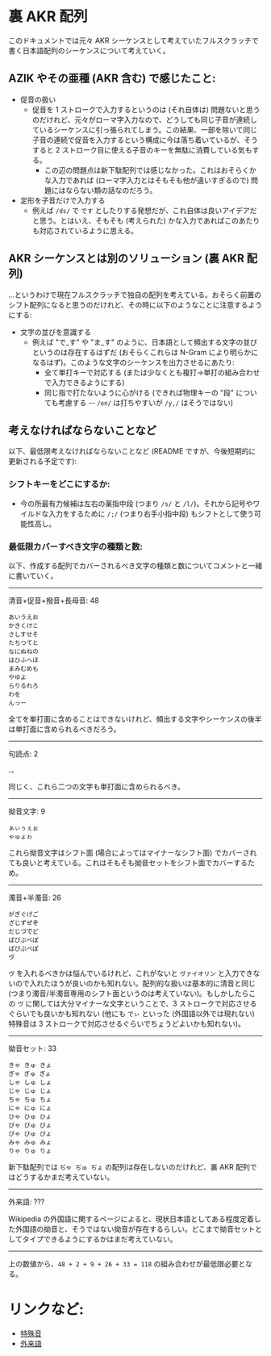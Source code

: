 # 裏 AKR 配列

このドキュメントでは元々 AKR シーケンスとして考えていたフルスクラッチで書く日本語配列のシーケンスについて考えていく。

## AZIK やその亜種 (AKR 含む) で感じたこと:

* 促音の扱い
    * 促音を 1 ストロークで入力するというのは (それ自体は) 問題ないと思うのだけれど、元々がローマ字入力なので、どうしても同じ子音が連続しているシーケンスに引っ張られてしまう。この結果、一部を除いて同じ子音の連続で促音を入力するという構成に今は落ち着いているが、そうすると 2 ストローク目に使える子音のキーを無駄に消費している気もする。
        * この辺の問題点は新下駄配列では感じなかった。これはおそらくかな入力であれば (ローマ字入力とはそもそも他が違いすぎるので) 問題にはならない類の話なのだろう。
* 定形を子音だけで入力する
    * 例えば `/ds/` で `です` としたりする発想だが、これ自体は良いアイデアだと思う。とはいえ、そもそも (考えられた) かな入力であればこのあたりも対応されているように思える。

## AKR シーケンスとは別のソリューション (裏 AKR 配列)

…というわけで現在フルスクラッチで独自の配列を考えている。おそらく前置のシフト配列になると思うのだけれど、その時に以下のようなことに注意するようにする: 

* 文字の並びを意識する
    * 例えば "で_す" や "ま_す" のように、日本語として頻出する文字の並びというのは存在するはずだ (おそらくこれらは N-Gram により明らかになるはず)。このような文字のシーケンスを出力させるにあたり:
        * 全て単打キーで対応する (または少なくとも複打→単打の組み合わせで入力できるようにする)
        * 同じ指で打たないように心がける (できれば物理キーの "段" についても考慮する -- `/on/` は打ちやすいが `/y,/` はそうではない)

## 考えなければならないことなど

以下、最低限考えなければならないことなど (README ですが、今後短期的に更新される予定です):

### シフトキーをどこにするか:
* 今の所最有力候補は左右の薬指中段 (つまり `/s/` と `/l/`)。それから記号やワイルドな入力をするために `/;/` (つまり右手小指中段) もシフトとして使う可能性高し。

### 最低限カバーすべき文字の種類と数:

以下、作成する配列でカバーされるべき文字の種類と数についてコメントと一緒に書いていく。

----
清音+促音+撥音+長母音: 48
```
あいうえお
かきくけこ
さしすせそ
たちつてと
なにぬねの
はひふへほ
まみむめも
やゆよ
らりるれろ
わを
んっー
```

全てを単打面に含めることはできないけれど、頻出する文字やシーケンスの後半は単打面に含められるべきだろう。

----
句読点: 2
```
、。
```

同じく、これら二つの文字も単打面に含められるべき。

----
拗音文字: 9
```
ぁぃぅぇぉ
ゃゅょゎ
```

これら拗音文字はシフト面 (場合によってはマイナーなシフト面) でカバーされても良いと考えている。これはそもそも拗音セットをシフト面でカバーするため。

----
濁音+半濁音: 26
```
がぎぐげご
ざじずぜぞ
だじづでど
ばびぶべぼ
ぱぴぷぺぽ
ヴ
```

`ヴ` を入れるべきかは悩んでいるけれど、これがないと `ヴァイオリン` と入力できないので入れたほうが良いのかも知れない。配列的な扱いは基本的に清音と同じ (つまり濁音/半濁音専用のシフト面というのは考えていない)。もしかしたらこの `ヴ` に関しては大分マイナーな文字ということで、3 ストロークで対応させるぐらいでも良いかも知れない (他にも `でぃ` といった (外国語以外では現れない) 特殊音は 3 ストロークで対応させるぐらいでちょうどよいかも知れない)。

----
拗音セット: 33
```
きゃ きゅ きょ
ぎゃ ぎゅ ぎょ
しゃ しゅ しょ
じゃ じゅ じょ
ちゃ ちゅ ちょ
にゃ にゅ にょ
ひゃ ひゅ ひょ
びゃ びゅ びょ
ぴゃ ぴゅ ぴょ
みゃ みゅ みょ
りゃ りゅ りょ
```

新下駄配列では `ぢゃ ぢゅ ぢょ` の配列は存在しないのだけれど、裏 AKR 配列ではどうするかまだ考えていない。

----

外来語: ???

Wikipedia の外国語に関するページによると、現状日本語としてある程度定着した外国語の拗音と、そうではない拗音が存在するらしい。どこまで拗音セットとしてタイプできるようにするかはまだ考えていない。

----

上の数値から、`48 + 2 + 9 + 26 + 33 = 118` の組み合わせが最低限必要となる。



# リンクなど:

* [特殊音](https://green.adam.ne.jp/roomazi/tokusyuon.html)
* [外来語](https://ja.wikipedia.org/wiki/%E5%A4%96%E6%9D%A5%E8%AA%9E)

